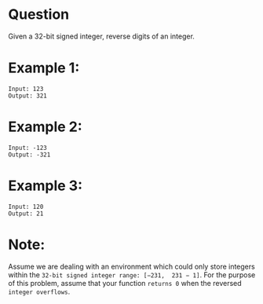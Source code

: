 
# Question
Given a 32-bit signed integer, reverse digits of an integer.

# Example 1:
```
Input: 123
Output: 321
```

# Example 2:
```
Input: -123
Output: -321
```

# Example 3:
```
Input: 120
Output: 21
```

# Note:

Assume we are dealing with an environment which could only store integers within the `32-bit signed integer range: [−231,  231 − 1]`. For the purpose of this problem, assume that your function `returns 0` when the reversed `integer overflows`.